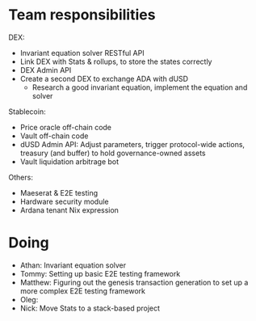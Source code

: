 # Team responsibilities

DEX:
- Invariant equation solver RESTful API
- Link DEX with Stats & rollups, to store the states correctly
- DEX Admin API
- Create a second DEX to exchange ADA with dUSD
  * Research a good invariant equation, implement the equation and solver

Stablecoin:
- Price oracle off-chain code
- Vault off-chain code
- dUSD Admin API: Adjust parameters, trigger protocol-wide actions, treasury
  (and buffer) to hold governance-owned assets
- Vault liquidation arbitrage bot

Others:
- Maeserat & E2E testing
- Hardware security module
- Ardana tenant Nix expression

# Doing

- Athan: Invariant equation solver
- Tommy: Setting up basic E2E testing framework
- Matthew: Figuring out the genesis transaction generation to set up a more
  complex E2E testing framework
- Oleg: 
- Nick: Move Stats to a stack-based project




